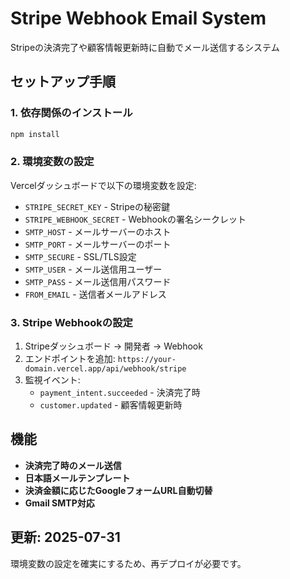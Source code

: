 # Stripe Webhook Email System

Stripeの決済完了や顧客情報更新時に自動でメール送信するシステム

## セットアップ手順

### 1. 依存関係のインストール
```bash
npm install
```

### 2. 環境変数の設定
Vercelダッシュボードで以下の環境変数を設定:

- `STRIPE_SECRET_KEY` - Stripeの秘密鍵
- `STRIPE_WEBHOOK_SECRET` - Webhookの署名シークレット
- `SMTP_HOST` - メールサーバーのホスト
- `SMTP_PORT` - メールサーバーのポート
- `SMTP_SECURE` - SSL/TLS設定
- `SMTP_USER` - メール送信用ユーザー
- `SMTP_PASS` - メール送信用パスワード
- `FROM_EMAIL` - 送信者メールアドレス

### 3. Stripe Webhookの設定

1. Stripeダッシュボード → 開発者 → Webhook
2. エンドポイントを追加: `https://your-domain.vercel.app/api/webhook/stripe`
3. 監視イベント:
   - `payment_intent.succeeded` - 決済完了時
   - `customer.updated` - 顧客情報更新時

## 機能

- **決済完了時のメール送信**
- **日本語メールテンプレート**
- **決済金額に応じたGoogleフォームURL自動切替**
- **Gmail SMTP対応**

## 更新: 2025-07-31

環境変数の設定を確実にするため、再デプロイが必要です。